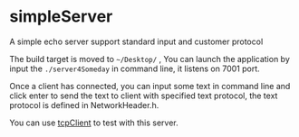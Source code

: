 simpleServer
============

A simple echo server support standard input and customer protocol

The build target is moved to `~/Desktop/` , You can launch the application by input the `./server4Someday` in command line, it listens on 7001 port.

Once a client has connected, you can input some text in command line and click enter to send the text to client with specified text protocol, the text protocol is defined in NetworkHeader.h.

You can use [tcpClient](https://github.com/kudocc/tcpClient) to test with this server.
